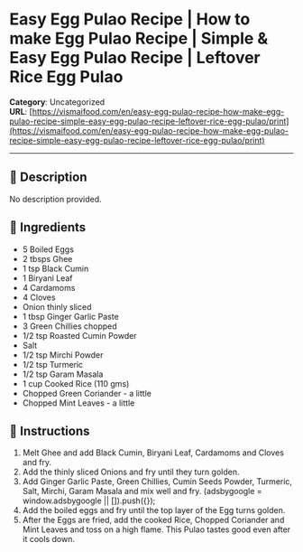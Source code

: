 # Easy Egg Pulao Recipe | How to make Egg Pulao Recipe | Simple & Easy Egg Pulao Recipe | Leftover Rice Egg Pulao

**Category**: Uncategorized  
**URL**: [https://vismaifood.com/en/easy-egg-pulao-recipe-how-make-egg-pulao-recipe-simple-easy-egg-pulao-recipe-leftover-rice-egg-pulao/print](https://vismaifood.com/en/easy-egg-pulao-recipe-how-make-egg-pulao-recipe-simple-easy-egg-pulao-recipe-leftover-rice-egg-pulao/print)  


---

## 📝 Description
No description provided.



## 🧂 Ingredients
- 5 Boiled Eggs
- 2 tbsps Ghee
- 1 tsp Black Cumin
- 1 Biryani Leaf
- 4 Cardamoms
- 4 Cloves
- Onion thinly sliced
- 1 tbsp Ginger Garlic Paste
- 3 Green Chillies chopped
- 1/2 tsp Roasted Cumin Powder
- Salt
- 1/2 tsp Mirchi Powder
- 1/2 tsp Turmeric
- 1/2 tsp Garam Masala
- 1 cup Cooked Rice (110 gms)
- Chopped Green Coriander - a little
- Chopped Mint Leaves - a little

## 🍳 Instructions
1. Melt Ghee and add Black Cumin, Biryani Leaf, Cardamoms and Cloves and fry.
2. Add the thinly sliced Onions and fry until they turn golden.
3. Add Ginger Garlic Paste, Green Chillies, Cumin Seeds Powder, Turmeric, Salt, Mirchi, Garam Masala and mix well and fry. (adsbygoogle = window.adsbygoogle || []).push({});
4. Add the boiled eggs and fry until the top layer of the Egg turns golden.
5. After the Eggs are fried, add the cooked Rice, Chopped Coriander and Mint Leaves and toss on a high flame. This Pulao tastes good even after it cools down.


